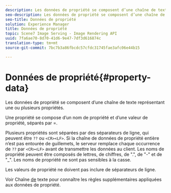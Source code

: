 ```yaml
---
description: Les données de propriété se composent d’une chaîne de texte représentant une ou plusieurs propriétés.
seo-description: Les données de propriété se composent d’une chaîne de texte représentant une ou plusieurs propriétés.
seo-title: Données de propriété
solution: Experience Manager
title: Données de propriété
topic: Scene7 Image Serving - Image Rendering API
uuid: 7fa6ae70-8d70-41d6-9e47-7df3d616874c
translation-type: tm+mt
source-git-commit: 7bc7b3a86fbcdc57cfdc31745fae3afc06e44b15

---
```



# Données de propriété{#property-data}

Les données de propriété se composent d’une chaîne de texte représentant une ou plusieurs propriétés.

Une propriété se compose d’un nom de propriété et d’une valeur de propriété, séparés par =.

Plusieurs propriétés sont séparées par des séparateurs de ligne, qui peuvent être `??` ou `<CR><LF>`. Si la chaîne de données de propriété entière n’est pas entourée de guillemets, le serveur remplace chaque occurrence de `??` par `<CR><LF>` avant de transmettre les données au client. Les noms de propriété peuvent être composés de lettres, de chiffres, de &quot;.&quot;, de &quot;-&quot; et de &quot;_&quot;. Les noms de propriété ne sont pas sensibles à la casse.

Les valeurs de propriété ne doivent pas inclure de séparateurs de ligne.

Voir Chaîne [de](../../../../../../is-api/image-catalog/image-serving-api-ref/c-image-catalog-reference/c-overview/c-common-data-types/r-text-string.md#reference-ae0a9e181b0e40c6bcdb43af7f481d63) texte pour connaître les règles supplémentaires appliquées aux données de propriété.
